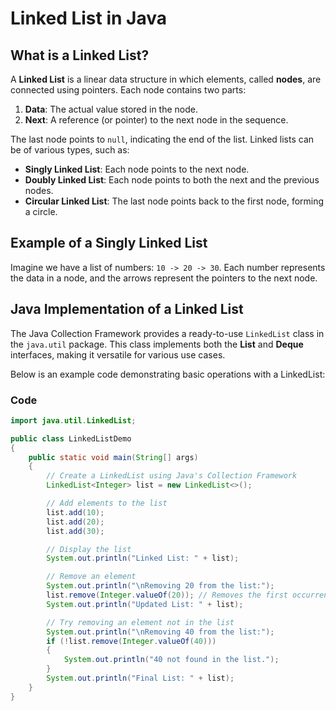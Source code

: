 # Linked List in Java

## What is a Linked List?
A **Linked List** is a linear data structure in which elements, called **nodes**, are connected using pointers. Each node contains two parts:
1. **Data**: The actual value stored in the node.
2. **Next**: A reference (or pointer) to the next node in the sequence.

The last node points to `null`, indicating the end of the list. Linked lists can be of various types, such as:
- **Singly Linked List**: Each node points to the next node.
- **Doubly Linked List**: Each node points to both the next and the previous nodes.
- **Circular Linked List**: The last node points back to the first node, forming a circle.

## Example of a Singly Linked List
Imagine we have a list of numbers: `10 -> 20 -> 30`. Each number represents the data in a node, and the arrows represent the pointers to the next node.

## Java Implementation of a Linked List
The Java Collection Framework provides a ready-to-use `LinkedList` class in the `java.util` package. This class implements both the **List** and **Deque** interfaces, making it versatile for various use cases.

Below is an example code demonstrating basic operations with a LinkedList:

### Code
```java
import java.util.LinkedList;

public class LinkedListDemo  
{
    public static void main(String[] args)
    {
        // Create a LinkedList using Java's Collection Framework
        LinkedList<Integer> list = new LinkedList<>();

        // Add elements to the list
        list.add(10);
        list.add(20);
        list.add(30);

        // Display the list
        System.out.println("Linked List: " + list);

        // Remove an element
        System.out.println("\nRemoving 20 from the list:");
        list.remove(Integer.valueOf(20)); // Removes the first occurrence of 20
        System.out.println("Updated List: " + list);

        // Try removing an element not in the list
        System.out.println("\nRemoving 40 from the list:");
        if (!list.remove(Integer.valueOf(40)))  
        {
            System.out.println("40 not found in the list.");
        }
        System.out.println("Final List: " + list);
    }
}
